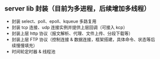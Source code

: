 ## server lib 封装（目前为多进程，后续增加多线程）
* 封装 select、poll、epoll、kqueue 多路复用
* 封装 tcp 连接、udp 连接实例并提供上层回调（可接入 kcp）
* 封装上层 http 协议（报文解析、代理、文件上传、分段下载等）
* 封装上层 FTP 协议（控制连接 & 数据连接，框架搭建，具体命令、状态等后续慢慢填充）
* 时间轮定时器 & 线程池